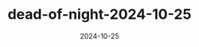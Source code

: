 ---
layout: 'playlist'
title: 'dead-of-night-2024-10-25'
displayName: 'Dead of Night - Halloween Party'
playlistType: 'dead-of-night'
date: '2024-10-25'
sets:
  - djName: 'Motuvius Rex'
    type: 'dj_set'
    tracks:
      - artist: 'The Sisters of Mercy'
        song: 'Afterhours'
      - artist: 'Current 93'
        song: 'The Dream of A Shadow of Smoke'
      - artist: 'Deine Lakaien'
        song: 'Into My Arms'
      - artist: 'Psychic TV'
        song: 'The Orchids'
      - artist: 'Death In June'
        song: 'Runes & Men'
      - artist: 'Christian Death'
        song: 'Tales of Innocence'
      - artist: 'Sopor Aeternus & The Ensemble of Shadows'
        song: 'Beyond The Wall of Sleep'
      - artist: 'The Mission'
        song: 'Love Me To Death'
      - artist: 'Cabaret Voltaire'
        song: 'Blue Heat'
      - artist: 'The Tear Garden'
        song: 'Ophelia'
      - artist: 'The Cure'
        song: 'A Forest'
        request: 'song'
      - artist: 'Tears For Fears'
        song: 'Head Over Heels'
        request: 'song'
  - performer: 'Tenebris Danse'
    type: 'performance'
  - djName: 'Count Grozny'
    type: 'dj_set'
    tracks:
      - artist: 'Cold Cave'
        song: 'People Are Poison'
      - artist: 'Depeche Mode'
        song: 'Suffer Well (Dirty Monkey Remix)'
      - artist: 'Gary Numan'
        song: 'Cars (Dave Clarke Remix)'
      - artist: 'The Cure'
        song: 'The Walk (Razormaid Remix)'
      - artist: 'Para One'
        song: "It's More Fun To Compute"
      - artist: 'Death In June'
        song: 'Heilige Tod'
  - performer: 'Carrellee'
    type: 'performance'
  - djName: 'Count Grozny'
    type: 'dj_set'
    tracks:
      - artist: 'VNV Nation'
        song: 'Legion'
        request: 'artist'
      - artist: 'Skinny Puppy'
        song: 'Assimilate'
      - artist: 'New Order'
        song: 'Blue Monday (Razormaid Remix)'
      - artist: 'X-Marks The Pedwalk'
        song: 'Abbatoir'
      - artist: 'Nitzer Ebb'
        song: 'Join In The Chant'
      - artist: 'Dive'
        song: 'Sidewalk Sinner'
      - artist: 'Depeche Mode'
        song: 'But Not Tonight (Extended Remix)'
      - artist: 'Real Life'
        song: 'Send Me An Angel (Razormaid Remix)'
      - artist: 'Ministry'
        song: 'Everyday Is Halloween'
      - artist: 'Ladderclimber'
        song: 'Lucretria My Reflection'
      - artist: 'The Sisters of Mercy'
        song: 'First & Last & Always'
      - artist: 'Kraftwerk'
        song: 'Showroom Dummies'
  - djName: 'Motuvius Rex'
    type: 'dj_set'
    tracks:
      - artist: 'Beborn Beton'
        song: 'Another World'
      - artist: 'Wolfsheim'
        song: 'Once In A Lifetime'
      - artist: 'Covenant'
        song: 'Stalker'
      - artist: 'Die Warzau'
        song: 'Allgoodgirls'
        request: 'song'
      - artist: 'Laibach'
        song: 'God Is God'
        request: 'song'
      - artist: 'The Tear Garden'
        song: 'In Search of My Rose'
      - artist: 'The 69 Eyes'
        song: "Dance D'Amour"
      - artist: 'The Sisters of Mercy'
        song: 'Alice'
        request: 'artist'
      - artist: 'Bauhaus'
        song: "She's In Parties"
        request: 'song'
      - artist: 'Depeche Mode'
        song: 'Shake The Disease'
      - artist: 'Fictional'
        song: 'Blue Lights'
  - djName: 'Count Grozny'
    type: 'dj_set'
    tracks:
      - artist: 'Anthony Rother'
        song: 'Digital Vision'
      - artist: 'MCL'
        song: 'New York New York'
      - artist: 'The Neon Judgement'
        song: 'The Fashion Party (Millimetric)'
      - artist: 'Front 242'
        song: 'Headhunter (V.1)'
      - artist: 'Doppelereffekt'
        song: 'Rocket Scientist'
      - artist: 'Gary Numan'
        song: 'Cars Cars (Dave Clarke Remix)'
      - artist: 'Bronski Beat'
        song: 'Smalltown Boy (Razormaid Mix)'
      - artist: 'New Order'
        song: 'Everythings Gone Green'
        request: 'song'
      - artist: 'Gene Loves Jezebel'
        song: 'Desire (Extended)'
      - artist: 'David Lynch'
        song: 'Cold Wind Blowin'
      - artist: 'Cocteau Twins'
        song: 'Violaine'
  - djName: 'Motuvius Rex'
    type: 'dj_set'
    tracks:
      - artist: 'Cocteau Twins'
        song: 'Melonella'
        request: 'artist'
      - artist: 'Dead Can Dance'
        song: 'Mesmerism'
      - artist: 'Clan of Xymox'
        song: 'Medusa'
      - artist: 'Death In June'
        song: 'Carousel'
      - artist: 'Peter Murphy'
        song: 'Cuts You Up'
      - artist: 'Christian Death'
        song: 'Somnium'
      - artist: 'Depeche Mode'
        song: 'Here Is The House'
---